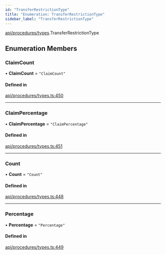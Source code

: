 ```yaml
---
id: "TransferRestrictionType"
title: "Enumeration: TransferRestrictionType"
sidebar_label: "TransferRestrictionType"
---
```


[api/procedures/types](../../../../../modules/API/Procedures/Types/Types.md).TransferRestrictionType

## Enumeration Members

### ClaimCount

• **ClaimCount** = ``"ClaimCount"``

#### Defined in

[api/procedures/types.ts:450](https://github.com/PolymeshAssociation/polymesh-sdk/blob/fe2e6dd1d/src/api/procedures/types.ts#L450)

___

### ClaimPercentage

• **ClaimPercentage** = ``"ClaimPercentage"``

#### Defined in

[api/procedures/types.ts:451](https://github.com/PolymeshAssociation/polymesh-sdk/blob/fe2e6dd1d/src/api/procedures/types.ts#L451)

___

### Count

• **Count** = ``"Count"``

#### Defined in

[api/procedures/types.ts:448](https://github.com/PolymeshAssociation/polymesh-sdk/blob/fe2e6dd1d/src/api/procedures/types.ts#L448)

___

### Percentage

• **Percentage** = ``"Percentage"``

#### Defined in

[api/procedures/types.ts:449](https://github.com/PolymeshAssociation/polymesh-sdk/blob/fe2e6dd1d/src/api/procedures/types.ts#L449)
